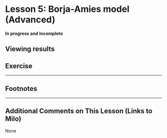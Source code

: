 # Lesson 5: Borja-Amies model (Advanced)

**In progress and incomplete**



## Viewing results	
	
## Exercise 


---
## Footnotes

---
## Additional Comments on This Lesson (Links to Milo)
None

